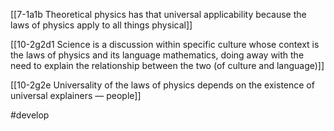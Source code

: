 [[7-1a1b Theoretical physics has that universal applicability because the laws of physics apply to all things physical]]

[[10-2g2d1 Science is a discussion within specific culture whose context is the laws of physics and its language mathematics, doing away with the need to explain the relationship between the two (of culture and language)]]

[[10-2g2e Universality of the laws of physics depends on the existence of universal explainers — people]]

#develop 